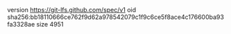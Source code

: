 version https://git-lfs.github.com/spec/v1
oid sha256:bb18110666ce762f9d62a978542079c1f9c6ce5f8ace4c176600ba93fa3328ae
size 4951
